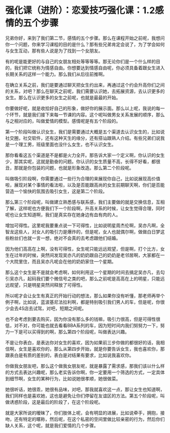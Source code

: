 # 强化课（进阶）：恋爱技巧强化课：1.2感情的五个步骤

兄弟你好，来到了我们第二节，感情的五个步骤。那么在课程开始之前呢，我想问你一个问题，你来学习课程的目的是什么？那有些兄弟肯定会说了，为了学会如何与女生互动，那有些人说是为了找到一个女朋友。

有的呢是能更好的与自己的女朋友相处等等等等。那无论你们是一个什么样的目的，我们把它统称为情感自由。你想要达到情感自由呢，你必须具备着跟女生进入长期关系的这样一个能力。那么我们从后往前推啊。

在确立关系之前，我们是要通过聊天把女生约出来，再通过这个约会升高你们之间的关系，对吧？那么在聊天之前呢，我们需要认识她，去拓展资源，去认识更多的女生。那么在认识更多的女生之前呢，也就是最最的开始。

你要做好呢，就是收拾好自己的形象，做好你的展示面。那么以上呢，我说的每一个环节，就是我们接下来每一节课的内容。这个呢叫做男女关系发展的顺序，那么与之相对应的，叫做爱情的模型。感情呢是有五个阶段的。

第一个阶段叫做认识女生，我们是需要通过大概是五个渠道去认识女生的，比如说社交圈，社交软件，还有这种天生的缘分，还有搭讪跟熟人介绍。有些兄弟们说我是一个理工男，班级里面也没什么女生，也不认识女生。

那你看看这五个渠道是不是都是火力全开。那告诉大家一个定义啊，你认识的女生少，那其实呢，这就是勤奋的问题。你认识的女生质量不高，长得不好看，都很丑，那就是你包装的问题，也就是形象改造。那么第二个阶段呢。

叫做吸引阶段啊，你需要通过一些行为合理的来展现你自己，比如说展现高价值啦，展现对某个事情的看法啦，以及是否能跟高尚的女生前期聊天啊，你们是否能营造一个愉快的氛围去吸引女生，这是第二个阶段。

那么第三个阶段呢，叫做建立熟悉感与联系感，我们主要做的就是交换信息，互相了解，这样呢也方便我们下一个阶段啊，升高关系的时候，让女生觉得合理，同时呢也让女生知道啊，我们是真实存在她身边有血有肉的人。

增加可得性。这里呢我要重点说一下可得性，比如说明星周杰伦啊，吴亦凡啊，全智龙这些人，对女人的吸引力是爆炸的，但是呢，女人也就偶尔啊，做做白日梦这些粉丝们也就一言一想，绝对不会真的去考虑跟他们结婚。

因为他们高高在上啊，没有可得性，女生呢只能远远观望，但是啊，打个比方，女生在过年的时候，突然间发现吴亦凡的奶奶跟自己的奶奶是老邻居啊，大家都在一个大院里住，而且吴亦凡呢会在他的奶奶家住一个星期。

那么这个女生是不是就会考虑啊，如何利用这一个星期的时间去搞定吴亦凡，去勾引吴亦凡，起码我们要个微信号之类的吧，那么之前呢是高高在上的明星，只能远远观望，只是明星突然间释放了可得性。

所以呢才会让女生有真正的开始行动的想法，那么如果你没有听懂，那老师再举个例子啊，比如说，蓝波基尼法拉利啊，都是特别吸引我们男人的车，但是呢，你很少会去4S店去试驾，对吧，短期之间呢。

也不会考虑到要去购买，因为你没有那么多的钱嘛，吸引力很高，但是可得性很低，对不对，你可能也就去看看BBA系列的车，因为短时间内我们努努力一下，努力一下是可以买得到的啊，那么第四个阶段呢，叫做表达兴趣。

不是让你表白，是表达你对女生的喜欢，因为如果前三步你做的都很好的话，我相信啊，女生是喜欢你的，那么从第四步开始，就是你要告诉女生，我也喜欢你，那跟表白是有质的差别的，表白是对结果有要求，比如说我喜欢你。

你做我女朋友吧，那么这个做我女朋友呢，就是暴露了需求感，那我们该以什么样的方式去表达兴趣呢，那么老实告诉你啊，你一定要用一个筛选的方式，一定具体到细节啊，女生的某种行为，比如说她很孝顺，她很做菜。

她很听话，她很乖，她很有品味，对吧，那我就喜欢这一点，那让女生也知道啊，我们同样也是喜欢她，这也是避免让你们停留在友谊区的方法。第五个阶段呢，叫做诱惑阶段，这是最后的阶段了，在这个阶段呢。

就是大家所说的暧昧了，你们肢体上呢，会有明显的进展，比如说牵手，拥抱，接吻，还有特定的暱称，然后呢，在这个私密的空间里做比较亲密的行为，然后你们缺人关系，这个呢，就是我们爱情的几个步骤。

